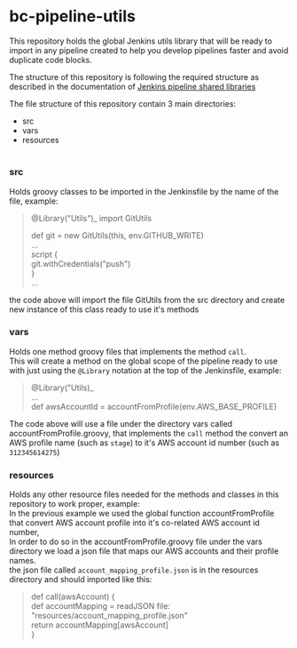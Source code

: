 # bc-pipeline-utils

This repository holds the global Jenkins utils library that will be ready to import in any pipeline created to help you develop pipelines faster and avoid duplicate code blocks.

The structure of this repository is following the required structure as described in the documentation of [Jenkins pipeline shared libraries]([https://jenkins.io/doc/book/pipeline/shared-libraries/](https://jenkins.io/doc/book/pipeline/shared-libraries/))

The file structure of this repository contain 3 main directories:
 * src
 * vars
 * resources
#
### src
Holds groovy classes to be imported in the Jenkinsfile by the name of the file, example:
> @Library("Utils")_
> import GitUtils
>
> def git = new GitUtils(this, env.GITHUB_WRITE)  
> ...  
> script {  
> git.withCredentials("push")  
>}	
>...

the code above will import the file GitUtils from the src directory and create new instance of this class ready to use it's methods  

### vars
Holds one method groovy files that implements the method `call`.  
This will create a method on the global scope of the pipeline ready to use with just using the `@Library` notation at the top of the Jenkinsfile, example:
>@Library("Utils)_  
>...  
>def awsAccountId = accountFromProfile(env.AWS_BASE_PROFILE)

The code above will use a file under the directory vars called accountFromProfile.groovy, that implements the `call` method the convert an AWS profile name (such as `stage`) to it's AWS account id number (such as `312345614275`)

### resources
Holds any other resource files needed for the methods and classes in this repository to work proper, example:  
In the previous example we used the global function accountFromProfile that convert AWS account profile into it's co-related AWS account id number,  
In order to do so in the accountFromProfile.groovy file under the vars directory we load a json file that maps our AWS accounts and their profile names.  
the json file called `account_mapping_profile.json` is in the resources directory and should imported like this:
> def call(awsAccount) {  
    def accountMapping = readJSON file: "resources/account_mapping_profile.json"  
  return accountMapping[awsAccount]  
}
